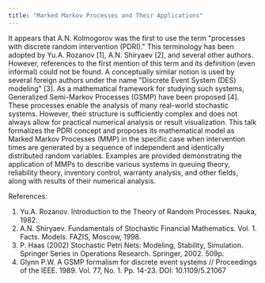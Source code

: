 ```yaml
---
title: "Marked Markov Processes and Their Applications"
---
```

It appears that A.N. Kolmogorov was the first to use the term "processes with discrete random intervention (PDRI)." This terminology has been adopted by Yu.A. Rozanov [1], A.N. Shiryaev [2], and several other authors. However, references to the first mention of this term and its definition (even informal) could not be found. A conceptually similar notion is used by several foreign authors under the name "Discrete Event System (DES) modeling" [3].
As a mathematical framework for studying such systems, Generalized Semi-Markov Processes (GSMP) have been proposed [4]. These processes enable the analysis of many real-world stochastic systems. However, their structure is sufficiently complex and does not always allow for practical numerical analysis or result visualization.
This talk formalizes the PDRI concept and proposes its mathematical model as Marked Markov Processes (MMP) in the specific case when intervention times are generated by a sequence of independent and identically distributed random variables. Examples are provided demonstrating the application of MMPs to describe various systems in queuing theory, reliability theory, inventory control, warranty analysis, and other fields, along with results of their numerical analysis.

References:
1. Yu.A. Rozanov. Introduction to the Theory of Random Processes. Nauka, 1982.
2. A.N. Shiryaev. Fundamentals of Stochastic Financial Mathematics. Vol. 1. Facts. Models. FAZIS, Moscow, 1998.
3. P. Haas (2002) Stochastic Petri Nets: Modeling, Stability, Simulation. Springer Series in Operations Research. Springer, 2002. 509p.
4. Glynn P.W. A GSMP formalism for discrete event systems // Proceedings of the IEEE. 1989. Vol. 77, No. 1. Pp. 14-23. DOI: 10.1109/5.21067  

